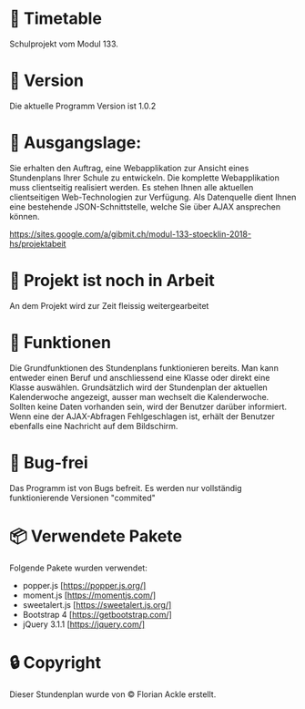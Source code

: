 # :date: Timetable
Schulprojekt vom Modul 133.

# :bookmark: Version
Die aktuelle Programm Version ist 1.0.2 

# :construction_worker: Ausgangslage:
Sie erhalten den Auftrag, eine Webapplikation zur Ansicht eines Stundenplans Ihrer Schule zu
entwickeln. Die komplette Webapplikation muss clientseitig realisiert werden. Es stehen Ihnen alle
aktuellen clientseitigen Web-Technologien zur Verfügung.
Als Datenquelle dient Ihnen eine bestehende JSON-Schnittstelle, welche Sie über AJAX ansprechen
können.

https://sites.google.com/a/gibmit.ch/modul-133-stoecklin-2018-hs/projektabeit

# :wrench: Projekt ist noch in Arbeit
An dem Projekt wird zur Zeit fleissig weitergearbeitet

# :construction: Funktionen
Die Grundfunktionen des Stundenplans funktionieren bereits.
Man kann entweder einen Beruf und anschliessend eine Klasse oder direkt eine Klasse auswählen.
Grundsätzlich wird der Stundenplan der aktuellen Kalenderwoche angezeigt, ausser man wechselt die Kalenderwoche.
Sollten keine Daten vorhanden sein, wird der Benutzer darüber informiert.
Wenn eine der AJAX-Abfragen Fehlgeschlagen ist, erhält der Benutzer ebenfalls eine Nachricht auf dem Bildschirm.

# :bug: Bug-frei
Das Programm ist von Bugs befreit. Es werden nur vollständig funktionierende Versionen "commited"

# :package: Verwendete Pakete
Folgende Pakete wurden verwendet:
- popper.js [https://popper.js.org/]
- moment.js [https://momentjs.com/]
- sweetalert.js [https://sweetalert.js.org/]
- Bootstrap 4 [https://getbootstrap.com/]
- jQuery 3.1.1 [https://jquery.com/]

# :lock: Copyright
Dieser Stundenplan wurde von © Florian Ackle erstellt.
